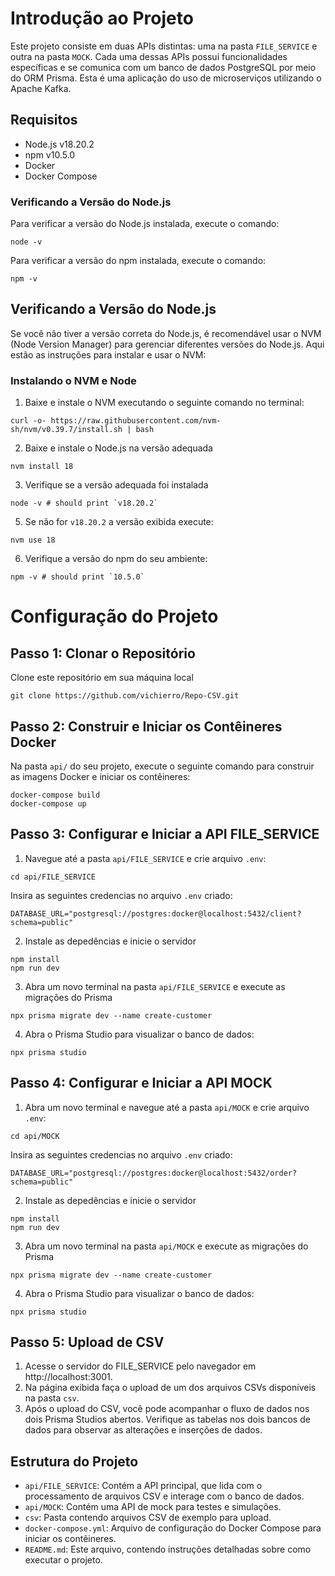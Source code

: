# Introdução ao Projeto

Este projeto consiste em duas APIs distintas: uma na pasta `FILE_SERVICE` e outra na pasta `MOCK`. Cada uma dessas APIs possui funcionalidades específicas e se comunica com um banco de dados PostgreSQL por meio do ORM Prisma. Esta é uma aplicação do uso de microserviços utilizando o Apache Kafka.

## Requisitos

- Node.js v18.20.2
- npm v10.5.0
- Docker
- Docker Compose

### Verificando a Versão do Node.js

Para verificar a versão do Node.js instalada, execute o comando:

```
node -v
```
Para verificar a versão do npm instalada, execute o comando:
```
npm -v
```
## Verificando a Versão do Node.js
Se você não tiver a versão correta do Node.js, é recomendável usar o NVM (Node Version Manager) para gerenciar diferentes versões do Node.js. Aqui estão as instruções para instalar e usar o NVM:

### Instalando o NVM e Node
1. Baixe e instale o NVM executando o seguinte comando no terminal:
```
curl -o- https://raw.githubusercontent.com/nvm-sh/nvm/v0.39.7/install.sh | bash
```
2. Baixe e instale o Node.js na versão adequada
```
nvm install 18
```

3. Verifique se a versão adequada foi instalada
```
node -v # should print `v18.20.2`
```

5. Se não for `v18.20.2` a versão exibida execute:
```
nvm use 18
```

6. Verifique a versão do npm do seu ambiente:
```
npm -v # should print `10.5.0`
```

# Configuração do Projeto
## Passo 1: Clonar o Repositório
Clone este repositório em sua máquina local
```
git clone https://github.com/vichierro/Repo-CSV.git
```
## Passo 2: Construir e Iniciar os Contêineres Docker

Na pasta `api/` do seu projeto, execute o seguinte comando para construir as imagens Docker e iniciar os contêineres:
```
docker-compose build
docker-compose up
```
## Passo 3: Configurar e Iniciar a API FILE_SERVICE

1. Navegue até a pasta `api/FILE_SERVICE` e crie arquivo `.env`:
```
cd api/FILE_SERVICE
```
Insira as seguintes credencias no arquivo `.env` criado:
```
DATABASE_URL="postgresql://postgres:docker@localhost:5432/client?schema=public"
```
2. Instale as depedências e inicie o servidor
```
npm install
npm run dev
```
3. Abra um novo terminal na pasta `api/FILE_SERVICE` e execute as migrações do Prisma
```
npx prisma migrate dev --name create-customer
```
4. Abra o Prisma Studio para visualizar o banco de dados:
```
npx prisma studio
```
## Passo 4: Configurar e Iniciar a API MOCK

1. Abra um novo terminal e navegue até a pasta `api/MOCK` e crie arquivo `.env`:
```
cd api/MOCK
```
Insira as seguintes credencias no arquivo `.env` criado:
```
DATABASE_URL="postgresql://postgres:docker@localhost:5432/order?schema=public"
```
2. Instale as depedências e inicie o servidor
```
npm install
npm run dev
```
3. Abra um novo terminal na pasta `api/MOCK` e execute as migrações do Prisma
```
npx prisma migrate dev --name create-customer
```
4. Abra o Prisma Studio para visualizar o banco de dados:
```
npx prisma studio
```
## Passo 5: Upload de CSV
1. Acesse o servidor do FILE_SERVICE pelo navegador em http://localhost:3001.
2. Na página exibida faça o upload de um dos arquivos CSVs disponíveis na pasta `csv`.
3. Após o upload do CSV, você pode acompanhar o fluxo de dados nos dois Prisma Studios abertos. Verifique as tabelas nos dois bancos de dados para observar as alterações e inserções de dados.

## Estrutura do Projeto

- `api/FILE_SERVICE`: Contém a API principal, que lida com o processamento de arquivos CSV e interage com o banco de dados.
- `api/MOCK`: Contém uma API de mock para testes e simulações.
- `csv`: Pasta contendo arquivos CSV de exemplo para upload.
- `docker-compose.yml`: Arquivo de configuração do Docker Compose para iniciar os contêineres.
- `README.md`: Este arquivo, contendo instruções detalhadas sobre como executar o projeto.




